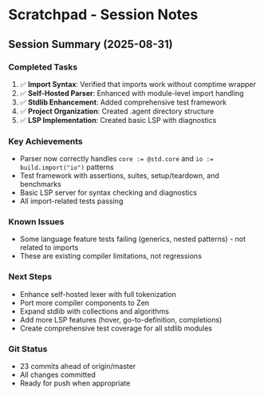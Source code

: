 # Scratchpad - Session Notes

## Session Summary (2025-08-31)

### Completed Tasks
1. ✅ **Import Syntax**: Verified that imports work without comptime wrapper
2. ✅ **Self-Hosted Parser**: Enhanced with module-level import handling
3. ✅ **Stdlib Enhancement**: Added comprehensive test framework
4. ✅ **Project Organization**: Created .agent directory structure
5. ✅ **LSP Implementation**: Created basic LSP with diagnostics

### Key Achievements
- Parser now correctly handles `core := @std.core` and `io := build.import("io")` patterns
- Test framework with assertions, suites, setup/teardown, and benchmarks
- Basic LSP server for syntax checking and diagnostics
- All import-related tests passing

### Known Issues
- Some language feature tests failing (generics, nested patterns) - not related to imports
- These are existing compiler limitations, not regressions

### Next Steps
- Enhance self-hosted lexer with full tokenization
- Port more compiler components to Zen
- Expand stdlib with collections and algorithms
- Add more LSP features (hover, go-to-definition, completions)
- Create comprehensive test coverage for all stdlib modules

### Git Status
- 23 commits ahead of origin/master
- All changes committed
- Ready for push when appropriate